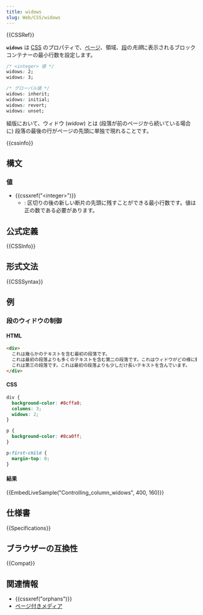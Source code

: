 ```yaml
---
title: widows
slug: Web/CSS/widows
---
```

{{CSSRef}}

**`widows`** は [CSS](/ja/docs/Web/CSS) のプロパティで、[ページ](/ja/docs/Web/CSS/Paged_Media)、領域、[段](/ja/docs/Web/CSS/CSS_Columns)の*先頭*に表示されるブロックコンテナーの最小行数を設定します。</p>

```css
/* <integer> 値 */
widows: 2;
widows: 3;

/* グローバル値 */
widows: inherit;
widows: initial;
widows: revert;
widows: unset;
```

組版において、ウィドウ (_widow_) とは (段落が前のページから続いている場合に) 段落の最後の行がページの先頭に単独で現れることです。

{{cssinfo}}

## 構文

### 値

- {{cssxref("&lt;integer&gt;")}}
  - : 区切りの後の新しい断片の先頭に残すことができる最小行数です。値は正の数である必要があります。

## 公式定義

{{CSSInfo}}

## 形式文法

{{CSSSyntax}}

## 例

<h3 id="Controlling_column_widows">段のウィドウの制御</h3>

#### HTML

```html
<div>
  これは幾らかのテキストを含む最初の段落です。
  これは最初の段落よりも多くのテキストを含む第二の段落です。これはウィドウがどの様に動作するのかを示すために用います。
  これは第三の段落です。これは最初の段落よりも少しだけ長いテキストを含んでいます。
</div>
```

#### CSS

```css
div {
  background-color: #8cffa0;
  columns: 3;
  widows: 2;
}

p {
  background-color: #8ca0ff;
}

p:first-child {
  margin-top: 0;
}
```

#### 結果

{{EmbedLiveSample("Controlling_column_widows", 400, 160)}}

## 仕様書

{{Specifications}}

## ブラウザーの互換性

{{Compat}}

## 関連情報

- {{cssxref("orphans")}}
- [ページ付きメディア](/ja/docs/Web/CSS/Paged_Media)
